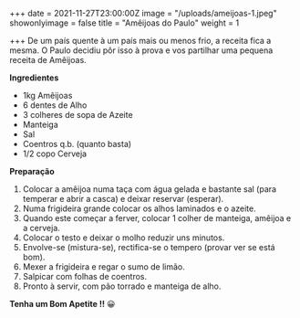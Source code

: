 +++
date = 2021-11-27T23:00:00Z
image = "/uploads/ameijoas-1.jpeg"
showonlyimage = false
title = "Amêijoas do Paulo"
weight = 1

+++
De um país quente à um país mais ou menos frio, a receita fica a mesma. O Paulo decidiu pôr isso à prova e vos partilhar uma pequena receita de Amêijoas. 

**Ingredientes**

* 1kg Amêijoas
* 6 dentes de Alho 
* 3 colheres de sopa de Azeite
* Manteiga
* Sal
* Coentros q.b. (quanto basta)
* 1/2 copo Cerveja 

**Preparação**

1. Colocar a amêijoa numa taça com água gelada e bastante sal (para temperar e abrir a casca) e deixar reservar (esperar).
2. Numa frigideira grande colocar os alhos laminados e o azeite. 
3. Quando este começar a ferver, colocar 1 colher de manteiga, amêijoa e a cerveja.
4. Colocar o testo e deixar o molho reduzir uns minutos.
5. Envolve-se (mistura-se), rectifica-se o tempero (provar ver se está bom).
6. Mexer a frigideira e regar o sumo de limão.
7. Salpicar com folhas de coentros.
8. Pronto à servir, com pão torrado e manteiga de alho. 

**Tenha um Bom Apetite !!** 😀